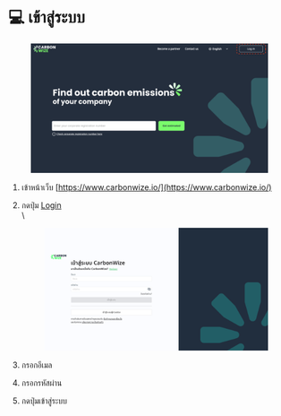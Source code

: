 # 💻 เข้าสู่ระบบ

<figure><img src="../.gitbook/assets/image (2).png" alt=""><figcaption></figcaption></figure>

1. เข้าหน้าเว็บ [https://www.carbonwize.io/](https://www.carbonwize.io/)
2.  กดปุ่ม [Login](https://app.carbonwize.io/)\
    \


    <figure><img src="../.gitbook/assets/image (3).png" alt=""><figcaption></figcaption></figure>
3. กรอกอีเมล
4. กรอกรหัสผ่าน
5. กดปุ่มเข้าสู่ระบบ
